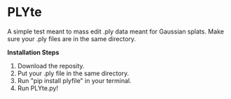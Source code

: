 # PLYte
A simple test meant to mass edit .ply data meant for Gaussian splats.  Make sure your .ply files are in the same directory. 

<b>Installation Steps</b>
1) Download the reposity.
2) Put your .ply file in the same directory.
3) Run "pip install plyfile" in your terminal.
4) Run PLYte.py!
